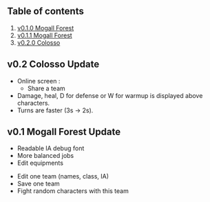 ## Table of contents

1. [v0.1.0 Mogall Forest](#0.1.0)
2. [v0.1.1 Mogall Forest](#0.1.1)
3. [v0.2.0 Colosso](#0.2.0)

## v0.2 Colosso Update

<a name="0.2.0"></a>

- Online screen :
    - Share a team
- Damage, heal, D for defense or W for warmup is displayed above characters.
- Turns are faster (3s -> 2s).

## v0.1 Mogall Forest Update

<a name="0.1.1"></a>

- Readable IA debug font
- More balanced jobs
- Edit equipments

<a name="0.1.0"></a>

- Edit one team (names, class, IA)
- Save one team
- Fight random characters with this team